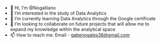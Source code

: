 - 👋 Hi, I’m @Nogalliano
- 👀 I’m interested in the study of Data Analytics
- 🌱 I’m currently learning Data Analytics through the Google certificate
- 💞️ I’m looking to collaborate on future projects that will allow me to expand my knowledge within the analytical space
- 📫 How to reach me: Email - gabenogales38@gmail.com

<!---
Nogalliano/Nogalliano is a ✨ special ✨ repository because its `README.md` (this file) appears on your GitHub profile.
You can click the Preview link to take a look at your changes.
--->
